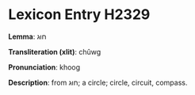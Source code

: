 # Lexicon Entry H2329

**Lemma**: חוּג

**Transliteration (xlit)**: chûwg

**Pronunciation**: khoog

**Description**:
from חוּג; a circle; circle, circuit, compass.
